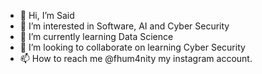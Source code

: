 - 👋 Hi, I’m Said
- 👀 I’m interested in Software, AI and Cyber Security
- 🌱 I’m currently learning Data Science
- 💞️ I’m looking to collaborate on learning Cyber Security
- 📫 How to reach me @fhum4nity my instagram account.

<!---
fhumanity/fhumanity is a ✨ special ✨ repository because its `README.md` (this file) appears on your GitHub profile.
You can click the Preview link to take a look at your changes.
--->
